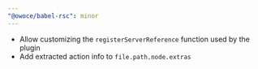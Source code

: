 ```yaml
---
"@owoce/babel-rsc": minor
---
```


- Allow customizing the `registerServerReference` function used by the plugin
- Add extracted action info to `file.path.node.extras`
